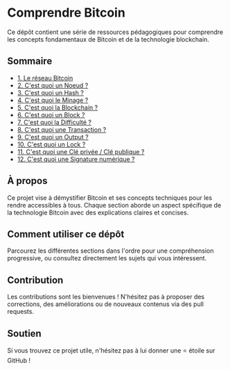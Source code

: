# Comprendre Bitcoin

Ce dépôt contient une série de ressources pédagogiques pour comprendre les concepts fondamentaux de Bitcoin et de la technologie blockchain.

## Sommaire 

- [1. Le réseau Bitcoin](https://github.com/BenBktech/Comprendre-Bitcoin/tree/main/1.%20Le%20r%C3%A9seau%20Bitcoin)
- [2. C'est quoi un Noeud ?](https://github.com/BenBktech/Comprendre-Bitcoin/tree/main/2.%20Les%20noeuds)
- [3. C'est quoi un Hash ?](https://github.com/BenBktech/Comprendre-Bitcoin/tree/main/3.%20Hash)
- [4. C'est quoi le Minage ?](https://github.com/BenBktech/Comprendre-Bitcoin/tree/main/4.%20Le%20minage)
- [5. C'est quoi la Blockchain ?](https://github.com/BenBktech/Comprendre-Bitcoin/tree/main/5.%20La%20Blockchain)
- [6. C'est quoi un Block ?](https://github.com/BenBktech/Comprendre-Bitcoin/tree/main/6.%20Les%20Blocs)
- [7. C'est quoi la Difficulté ?](https://github.com/BenBktech/Comprendre-Bitcoin/tree/main/7.%20La%20difficult%C3%A9)
- [8. C'est quoi une Transaction ?](https://github.com/BenBktech/Comprendre-Bitcoin/tree/main/8.%20Les%20transactions)
- [9. C'est quoi un Output ?](https://github.com/BenBktech/Comprendre-Bitcoin/tree/main/9.%20Les%20outputs)
- [10. C'est quoi un Lock ?](https://github.com/BenBktech/Comprendre-Bitcoin/tree/main/10.%20Les%20Locks)
- [11. C'est quoi une Clé privée / Clé publique ?](https://github.com/BenBktech/Comprendre-Bitcoin/tree/main/11.%20Cl%C3%A9%20publique%20%26%20Cl%C3%A9%20priv%C3%A9e)
- [12. C'est quoi une Signature numérique ?](https://github.com/BenBktech/Comprendre-Bitcoin/tree/main/12.%20Signatures%20Num%C3%A9riques)

## À propos

Ce projet vise à démystifier Bitcoin et ses concepts techniques pour les rendre accessibles à tous. Chaque section aborde un aspect spécifique de la technologie Bitcoin avec des explications claires et concises.

## Comment utiliser ce dépôt

Parcourez les différentes sections dans l'ordre pour une compréhension progressive, ou consultez directement les sujets qui vous intéressent.

## Contribution

Les contributions sont les bienvenues ! N'hésitez pas à proposer des corrections, des améliorations ou de nouveaux contenus via des pull requests.

## Soutien

Si vous trouvez ce projet utile, n'hésitez pas à lui donner une ⭐ étoile sur GitHub !